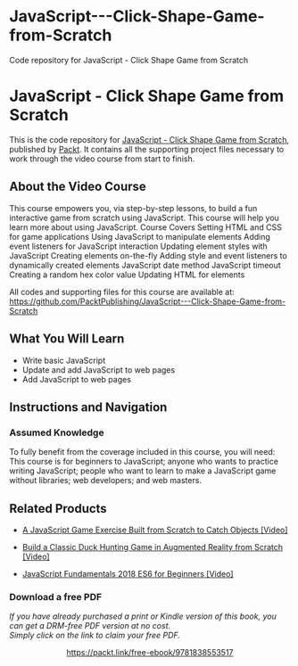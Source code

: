# JavaScript---Click-Shape-Game-from-Scratch
Code repository for JavaScript - Click Shape Game from Scratch
# JavaScript - Click Shape Game from Scratch
This is the code repository for [JavaScript - Click Shape Game from Scratch](https://www.packtpub.com/application-development/javascript-fundamentals-2018-es6-beginners-video?utm_source=github&utm_medium=repository&utm_campaign=9781838553593), published by [Packt](https://www.packtpub.com/?utm_source=github). It contains all the supporting project files necessary to work through the video course from start to finish.
## About the Video Course
This course empowers you, via step-by-step lessons, to build a fun interactive game from scratch using JavaScript. This course will help you learn more about using JavaScript.
Course Covers
Setting HTML and CSS for game applications
Using JavaScript to manipulate elements
Adding event listeners for JavaScript interaction
Updating element styles with JavaScript
Creating elements on-the-fly
Adding style and event listeners to dynamically created elements
JavaScript date method
JavaScript timeout
Creating a random hex color value
Updating HTML for elements

All codes and supporting files for this course are available at: https://github.com/PacktPublishing/JavaScript---Click-Shape-Game-from-Scratch

<H2>What You Will Learn</H2>
<DIV class=book-info-will-learn-text>
<UL>
<LI>Write basic JavaScript 
<LI>Update and add JavaScript to web pages 
<LI>Add JavaScript to web pages </LI></UL></DIV>

## Instructions and Navigation
### Assumed Knowledge
To fully benefit from the coverage included in this course, you will need:<br/>
This course is for beginners to JavaScript; anyone who wants to practice writing JavaScript; people who want to learn to make a JavaScript game without libraries; web developers; and web masters.


## Related Products
* [A JavaScript Game Exercise Built from Scratch to Catch Objects [Video]](https://www.packtpub.com/application-development/javascript-fundamentals-2018-es6-beginners-video?utm_source=github&utm_medium=repository&utm_campaign=9781838553593)

* [Build a Classic Duck Hunting Game in Augmented Reality from Scratch [Video]](https://www.packtpub.com/application-development/javascript-fundamentals-2018-es6-beginners-video?utm_source=github&utm_medium=repository&utm_campaign=9781838553593)

* [JavaScript Fundamentals 2018 ES6 for Beginners [Video]](https://www.packtpub.com/application-development/javascript-fundamentals-2018-es6-beginners-video?utm_source=github&utm_medium=repository&utm_campaign=9781838553593)

### Download a free PDF

 <i>If you have already purchased a print or Kindle version of this book, you can get a DRM-free PDF version at no cost.<br>Simply click on the link to claim your free PDF.</i>
<p align="center"> <a href="https://packt.link/free-ebook/9781838553517">https://packt.link/free-ebook/9781838553517 </a> </p>